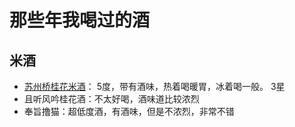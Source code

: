 # 那些年我喝过的酒

## 米酒

- [苏州桥桂花米酒](https://detail.tmall.com/item.htm?id=568344594153&spm=a1z09.2.0.0.369b2e8dyfOCnF&_u=s2697rguc378&sku_properties=31560:6966386;186832700:3318082;211946450:53106)： 5度，带有酒味，热着喝暖胃，冰着喝一般。 3星
- 且听风吟桂花酒：不太好喝，酒味道比较浓烈
- 奉旨撸猫：超低度酒，有酒味，但是不浓烈，非常不错
